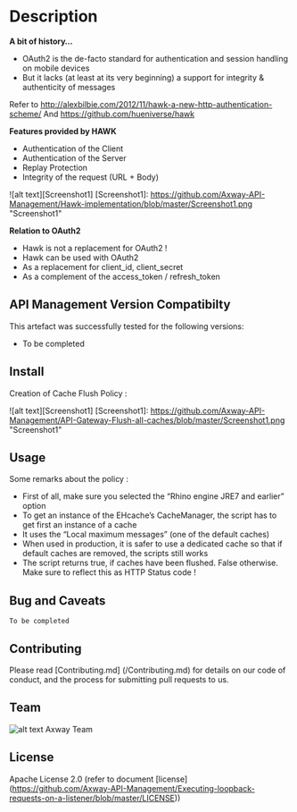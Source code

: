 # Description
**A bit of history…**
- OAuth2 is the de-facto standard for authentication and session handling on mobile devices
- But it lacks (at least at its very beginning) a support for integrity & authenticity of messages

Refer to http://alexbilbie.com/2012/11/hawk-a-new-http-authentication-scheme/
And https://github.com/hueniverse/hawk

**Features provided by HAWK**
- Authentication of the Client
- Authentication of the Server
- Replay Protection
- Integrity of the request (URL + Body)

![alt text][Screenshot1]
[Screenshot1]: https://github.com/Axway-API-Management/Hawk-implementation/blob/master/Screenshot1.png  "Screenshot1"   

**Relation to OAuth2**
- Hawk is not a replacement for OAuth2 !
- Hawk can be used with OAuth2
-    As a replacement for client_id, client_secret
-    As a complement of the access_token / refresh_token


## API Management Version Compatibilty
This artefact was successfully tested for the following versions:
- To be completed


## Install

Creation of Cache Flush Policy :

![alt text][Screenshot1]
[Screenshot1]: https://github.com/Axway-API-Management/API-Gateway-Flush-all-caches/blob/master/Screenshot1.png  "Screenshot1"   


## Usage

Some remarks about the policy : 
- First of all, make sure you selected the “Rhino engine JRE7 and earlier” option
- To get an instance of the EHcache’s CacheManager, the script has to get first an instance of a cache
- It uses the “Local maximum messages” (one of the default caches) 
- When used in production, it is safer to use a dedicated cache so that if default caches are removed, the scripts still works
- The script returns true, if caches have been flushed. False otherwise. Make sure to reflect this as HTTP Status code ! 
   

## Bug and Caveats

```
To be completed
```

## Contributing

Please read [Contributing.md] (/Contributing.md) for details on our code of conduct, and the process for submitting pull requests to us.

## Team

![alt text][Axwaylogo] Axway Team

[Axwaylogo]: https://github.com/Axway-API-Management/Common/blob/master/img/AxwayLogoSmall.png  "Axway logo"


## License
Apache License 2.0 (refer to document [license] (https://github.com/Axway-API-Management/Executing-loopback-requests-on-a-listener/blob/master/LICENSE))

